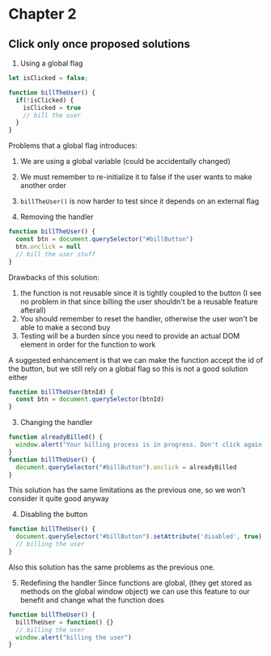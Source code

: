 # Chapter 2 

## Click only once proposed solutions

1. Using a global flag
```js
let isClicked = false;

function billTheUser() {
  if(!isClicked) {
    isClicked = true
    // bill the user
  }
}
```

Problems that a global flag introduces: 
1. We are using a global variable (could be accidentally changed)
2. We must remember to re-initialize it to false if the user wants to make another order
3. `billTheUser()` is now harder to test since it depends on an external flag


2. Removing the handler
```js
function billTheUser() {
  const btn = document.querySelector("#billButton")
  btn.onclick = null
  // bill the user stuff
}
```

Drawbacks of this solution: 
1. the function is not reusable since it is tightly coupled to the button (I see no problem in that since billing the user shouldn't be a reusable feature afterall)
2. You should remember to reset the handler, otherwise the user won't be able to make a second buy
3. Testing will be a burden since you need to provide an actual DOM element in order for the function to work

A suggested enhancement is that we can make the function accept the id of the button, but we still rely on a global flag so this is not a good solution either
```js
function billTheUser(btnId) {
  const btn = document.querySelector(btnId)
}
```

3. Changing the handler
```js
function alreadyBilled() {
  window.alert("Your billing process is in progress. Don't click again please")
}
function billTheUser() {
  document.querySelector("#billButton").onclick = alreadyBilled
}
``` 
This solution has the same limitations as the previous one, so we won't consider it quite good anyway

4. Disabling the button
```js
function billTheUser() {
  document.querySelector("#billButton").setAttribute('disabled', true)
  // billing the user
}
```
Also this solution has the same problems as the previous one.

5. Redefining the handler
Since functions are global, (they get stored as methods on the global window object) we can use this feature to our benefit and change what the function does
```js
function billTheUser() {
  billTheUser = function() {}
  // billing the user
  window.alert("billing the user")
}
```